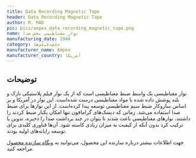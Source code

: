 ```yaml
---
title: Data Recording Magnetic Tape
header: Data Recording Magnetic Tape
author: M. MAD
pic: pics/ampex_data_recording_magnetic_tape.png
name: نوار مغناطیسی پخش صدا
manufacturing_date: 1944
category: حلقه‌فیلم‌ها
manufacturer_name: Ampex
manufacturer_country: آمریکا
---
```


<h2 class="fa-IR-explanation-header">توضیحات</h2>
<p>
نوار مغناطیسی یک واسط ضبط مغناطیسی است که از یک نوار فیلم پلاستیکی نازک و بلند
پوشش داده شده با مواد مغناطیسی درست شده‌است. این نوار در آمریکا  و بر اساس
سازوکار ضبط سیم مغناطیسی توسعه پیدا کرده‌است. از این نوارها برای ضبط صدا
استفاده می‌شد. زمانی که دیسک‌های گرامافون تنها امکان یکبار ضبط کردند را داشتند،
نوارهای مغناطیسی باعث شدند تا بتوان در چند برداشت صدا را ذخیره، تدوین یا ترکیب
کرد بدون آنکه از کیفیت به میزان زیادی کاسته شود. آن‌ها فناوری کلیدی برای توسعه
رایانه‌های اولیه بودند.
</p>
<p>
جهت اطلاعات بیشتر درباره سازنده این محصول، می‌توانید به
<a href="https://www.ampex.com/company/" title="وبگاه شرکت Ampex">وبگاه سازنده محصول</a>
مراجعه کنید.
</p>

